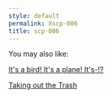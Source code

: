 ```yaml
---
style: default
permalink: Xscp-006
title: scp-006
---
```

You may also like:

[It's a bird! It's a plane! It's-!?](http://scp-wiki.net/it-s-a-bird-it-s-a-plane-it-s)

[Taking out the Trash](http://scp-wiki.net/taking-out-the-trash)
